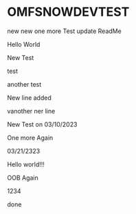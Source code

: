 # OMFSNOWDEVTEST 
new new
one more
Test update ReadMe

Hello World

New Test

test

another test

New line added
   
   
   vanother ner line
   
   
   New Test on 03/10/2023
   
One more
Again

03/21/2323


Hello world!!!


OOB
 Again

1234

done
